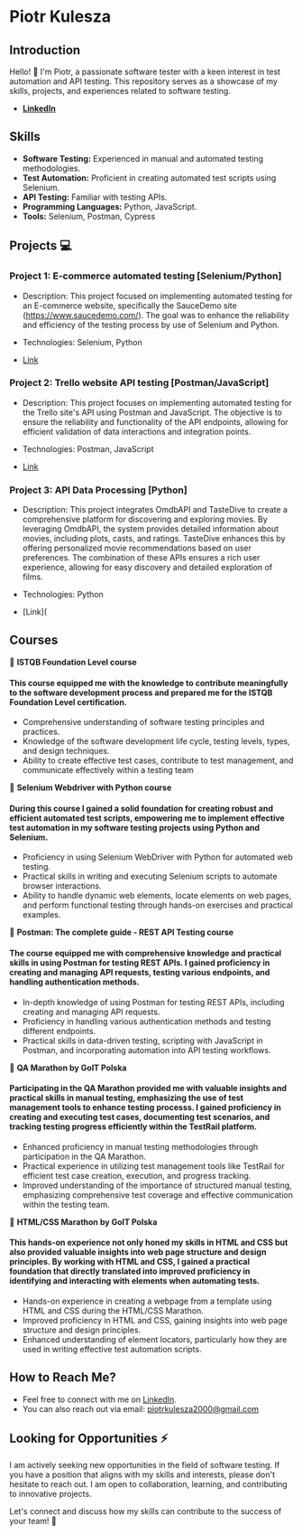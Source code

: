 # Piotr Kulesza

## Introduction

Hello! 👋 I'm Piotr, a passionate software tester with a keen interest in test automation and API testing. This repository serves as a showcase of my skills, projects, and experiences related to software testing.

- [**LinkedIn**](https://www.linkedin.com/in/piotrkulesza2000)

## Skills<a name=skills></a>

- **Software Testing:** Experienced in manual and automated testing methodologies.
- **Test Automation:** Proficient in creating automated test scripts using Selenium.
- **API Testing:** Familiar with testing APIs.
- **Programming Languages:** Python, JavaScript.
- **Tools:** Selenium, Postman, Cypress
  
## Projects :computer: <a name=projects></a>

### Project 1: E-commerce automated testing [Selenium/Python]

- Description: This project focused on implementing automated testing for an E-commerce website,
  specifically the SauceDemo site (https://www.saucedemo.com/). The goal was to enhance the reliability
  and efficiency of the testing process by use of Selenium and Python.
  
- Technologies: Selenium, Python
  
- [Link](https://github.com/p-kulesza/ecommerce_SeleniumPython_POM)

### Project 2: Trello website API testing [Postman/JavaScript]

- Description: This project focuses on implementing automated testing for the Trello site's API using Postman and JavaScript. The objective is to ensure the reliability and functionality of the API endpoints, allowing for efficient validation of data interactions and integration points.
  
- Technologies: Postman, JavaScript
  
- [Link](https://github.com/p-kulesza/API-testing)

### Project 3: API Data Processing [Python]

- Description: This project integrates OmdbAPI and TasteDive to create a comprehensive platform for discovering and exploring movies. By leveraging OmdbAPI, the system provides detailed information about movies, including plots, casts, and ratings. TasteDive enhances this by offering personalized movie recommendations based on user preferences. The combination of these APIs ensures a rich user experience, allowing for easy discovery and detailed exploration of films.

- Technologies: Python

- [Link](
## Courses <a name=courses></a>

:small_orange_diamond: **ISTQB Foundation Level course**
<h4>This course equipped me with the knowledge to contribute meaningfully to the software development process and prepared me for the ISTQB Foundation Level certification.</h4>
  
  - Comprehensive understanding of software testing principles and practices.
  - Knowledge of the software development life cycle, testing levels, types, and design techniques.
  - Ability to create effective test cases, contribute to test management, and communicate effectively within a testing team
    
:small_orange_diamond: **Selenium Webdriver with Python course**
<h4>During this course I gained a solid foundation for creating robust and efficient automated test scripts, empowering me to implement effective test automation in my software testing projects using Python and Selenium.</h4>

  - Proficiency in using Selenium WebDriver with Python for automated web testing.
  - Practical skills in writing and executing Selenium scripts to automate browser interactions.
  - Ability to handle dynamic web elements, locate elements on web pages, and perform functional testing through hands-on exercises and practical examples.

:small_orange_diamond: **Postman: The complete guide - REST API Testing course**
<h4>The course equipped me with comprehensive knowledge and practical skills in using Postman for testing REST APIs. I gained proficiency in creating and managing API requests, testing various endpoints, and handling authentication methods.</h4>
  
  - In-depth knowledge of using Postman for testing REST APIs, including creating and managing API requests.
  - Proficiency in handling various authentication methods and testing different endpoints.
  - Practical skills in data-driven testing, scripting with JavaScript in Postman, and incorporating automation into API testing workflows. 

:small_orange_diamond: **QA Marathon by GoIT Polska**
<h4>Participating in the QA Marathon provided me with valuable insights and practical skills in manual testing, emphasizing the use of test management tools to enhance testing processs. I gained proficiency in creating and executing test cases, documenting test scenarios, and tracking testing progress efficiently within the TestRail platform.</h4>

  - Enhanced proficiency in manual testing methodologies through participation in the QA Marathon.
  - Practical experience in utilizing test management tools like TestRail for efficient test case creation, execution, and progress tracking.
  - Improved understanding of the importance of structured manual testing, emphasizing comprehensive test coverage and effective communication within the testing team.
    
:small_orange_diamond: **HTML/CSS Marathon by GoIT Polska**
<h4>This hands-on experience not only honed my skills in HTML and CSS but also provided valuable insights into web page structure and design principles. By working with HTML and CSS, I gained a practical foundation that directly translated into improved proficiency in identifying and interacting with elements when automating tests.</h4>
  
  - Hands-on experience in creating a webpage from a template using HTML and CSS during the HTML/CSS Marathon.
  - Improved proficiency in HTML and CSS, gaining insights into web page structure and design principles.
  - Enhanced understanding of element locators, particularly how they are used in writing effective test automation scripts.

## How to Reach Me?<a name="reach"></a>

- Feel free to connect with me on [LinkedIn](https://www.linkedin.com/in/piotrkulesza2000/).
- You can also reach out via email: piotrkulesza2000@gmail.com

## Looking for Opportunities :zap:

I am actively seeking new opportunities in the field of software testing. If you have a position that aligns with my skills and interests, please don't hesitate to reach out. I am open to collaboration, learning, and contributing to innovative projects.

Let's connect and discuss how my skills can contribute to the success of your team! :rocket:
